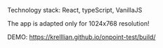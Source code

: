  Technology stack: 
 React, typeScript, VanillaJS

 The app is adapted only for 1024х768 resolution!

 DEMO: https://krelllian.github.io/onpoint-test/build/
